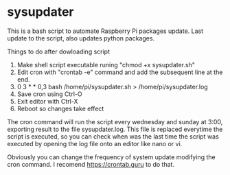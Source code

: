 # sysupdater
This is a bash script to automate Raspberry Pi packages update. Last update to the script, also updates python packages.

Things to do after dowloading script
1. Make shell script executable runing "chmod +x sysupdater.sh"
2. Edit cron with "crontab -e" command and add the subsequent line at the end.
3. 0 3 * * 0,3 bash /home/pi/sysupdater.sh > /home/pi/sysupdater.log
4. Save cron using Ctrl-O
5. Exit editor with Ctrl-X
6. Reboot so changes take effect

The cron command will run the script every wednesday and sunday at 3:00, exporting result to the file sysupdater.log. This file is replaced everytime the script is executed, so you can check when was the last time the script was executed by opening the log file onto an editor like nano or vi.

Obviously you can change the frequency of system update modifying the cron command. I recomend https://crontab.guru to do that.
